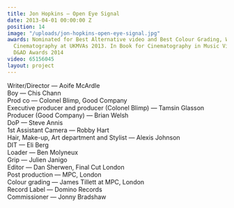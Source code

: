 ```yaml
---
title: Jon Hopkins — Open Eye Signal
date: 2013-04-01 00:00:00 Z
position: 14
image: "/uploads/jon-hopkins-open-eye-signal.jpg"
awards: Nominated for Best Alternative video and Best Colour Grading, Winner of Best
  Cinematography at UKMVAs 2013. In Book for Cinematography in Music Videos at the
  D&AD Awards 2014
video: 65156045
layout: project
---
```


Writer/Director — Aoife McArdle  
Boy — Chis Chann  
Prod co — Colonel Blimp, Good Company  
Executive producer and producer (Colonel Blimp) — Tamsin Glasson  
Producer (Good Company) — Brian Welsh  
DoP — Steve Annis  
1st Assistant Camera — Robby Hart  
Hair, Make-up, Art department and Stylist — Alexis Johnson  
DIT — Eli Berg  
Loader — Ben Molyneux  
Grip — Julien Janigo  
Editor — Dan Sherwen, Final Cut London  
Post production — MPC, London  
Colour grading — James Tillett at MPC, London  
Record Label — Domino Records  
Commissioner — Jonny Bradshaw